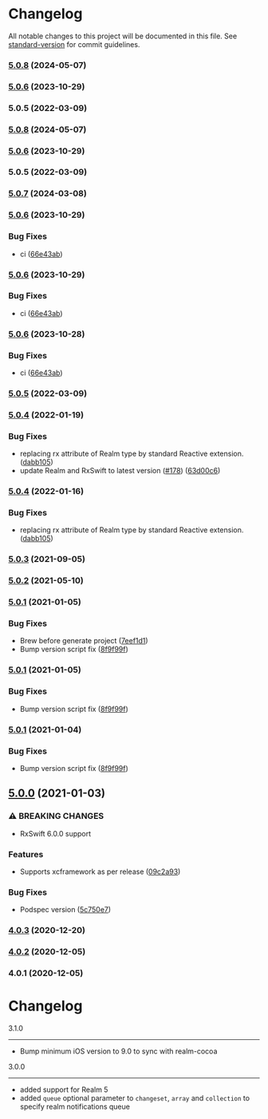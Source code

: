 # Changelog

All notable changes to this project will be documented in this file. See [standard-version](https://github.com/conventional-changelog/standard-version) for commit guidelines.

### [5.0.8](https://github.com/RxSwiftCommunity/RxRealm/branches/compare/v5.0.8%0Dv5.0.7) (2024-05-07)

### [5.0.6](https://github.com/RxSwiftCommunity/RxRealm/branches/compare/v5.0.6%0Dv5.0.5) (2023-10-29)

### 5.0.5 (2022-03-09)

### [5.0.8](https://github.com/RxSwiftCommunity/RxRealm/branches/compare/v5.0.8%0Dv5.0.7) (2024-05-07)

### [5.0.6](https://github.com/RxSwiftCommunity/RxRealm/branches/compare/v5.0.6%0Dv5.0.5) (2023-10-29)

### 5.0.5 (2022-03-09)

### [5.0.7](https://github.com/RxSwiftCommunity/RxRealm/branches/compare/v5.0.7%0Dv5.0.6) (2024-03-08)

### [5.0.6](https://github.com/RxSwiftCommunity/RxRealm/branches/compare/v5.0.6%0Dv5.0.5) (2023-10-29)


### Bug Fixes

* ci ([66e43ab](https://github.com/RxSwiftCommunity/RxRealm/commits/66e43ab63448892cbef60d11468614795582a3e2))

### [5.0.6](https://github.com/RxSwiftCommunity/RxRealm/branches/compare/v5.0.6%0Dv5.0.5) (2023-10-29)


### Bug Fixes

* ci ([66e43ab](https://github.com/RxSwiftCommunity/RxRealm/commits/66e43ab63448892cbef60d11468614795582a3e2))

### [5.0.6](https://github.com/RxSwiftCommunity/RxRealm/branches/compare/v5.0.6%0Dv5.0.5) (2023-10-28)


### Bug Fixes

* ci ([66e43ab](https://github.com/RxSwiftCommunity/RxRealm/commits/66e43ab63448892cbef60d11468614795582a3e2))

### [5.0.5](https://github.com/RxSwiftCommunity/RxRealm/branches/compare/v5.0.5%0Dv5.0.4) (2022-03-09)

### [5.0.4](https://github.com/RxSwiftCommunity/RxRealm/branches/compare/v5.0.4%0Dv5.0.3) (2022-01-19)


### Bug Fixes

* replacing rx attribute of Realm type by standard Reactive extension. ([dabb105](https://github.com/RxSwiftCommunity/RxRealm/commits/dabb105c94a6c0fdccbf99bb618b618be3f0d5c0))
* update Realm and RxSwift to latest version ([#178](https://github.com/RxSwiftCommunity/RxRealm/issues/178)) ([63d00c6](https://github.com/RxSwiftCommunity/RxRealm/commits/63d00c6349b31d4e26fd5b5a5e428400b6b91356))

### [5.0.4](https://github.com/RxSwiftCommunity/RxRealm/branches/compare/v5.0.4%0Dv5.0.3) (2022-01-16)


### Bug Fixes

* replacing rx attribute of Realm type by standard Reactive extension. ([dabb105](https://github.com/RxSwiftCommunity/RxRealm/commits/dabb105c94a6c0fdccbf99bb618b618be3f0d5c0))

### [5.0.3](https://github.com/RxSwiftCommunity/RxRealm/branches/compare/v5.0.3%0Dv5.0.2) (2021-09-05)

### [5.0.2](https://github.com/RxSwiftCommunity/RxRealm/branches/compare/v5.0.2%0Dv5.0.1) (2021-05-10)

### [5.0.1](https://github.com/RxSwiftCommunity/RxRealm/branches/compare/v5.0.1%0Dv5.0.0) (2021-01-05)


### Bug Fixes

* Brew before generate project ([7eef1d1](https://github.com/RxSwiftCommunity/RxRealm/commits/7eef1d1ba130627af7d140682f912c89830cf1eb))
* Bump version script fix ([8f9f99f](https://github.com/RxSwiftCommunity/RxRealm/commits/8f9f99f4680a07cbeedd63cfb7a26e269b907bf9))

### [5.0.1](https://github.com/RxSwiftCommunity/RxRealm/branches/compare/v5.0.1%0Dv5.0.0) (2021-01-05)


### Bug Fixes

* Bump version script fix ([8f9f99f](https://github.com/RxSwiftCommunity/RxRealm/commits/8f9f99f4680a07cbeedd63cfb7a26e269b907bf9))

### [5.0.1](https://github.com/RxSwiftCommunity/RxRealm/branches/compare/v5.0.1%0Dv5.0.0) (2021-01-04)


### Bug Fixes

* Bump version script fix ([8f9f99f](https://github.com/RxSwiftCommunity/RxRealm/commits/8f9f99f4680a07cbeedd63cfb7a26e269b907bf9))

## [5.0.0](https://github.com/RxSwiftCommunity/RxRealm/branches/compare/v5.0.0%0Dv4.0.3) (2021-01-03)


### ⚠ BREAKING CHANGES

* RxSwift 6.0.0 support

### Features

* Supports xcframework as per release ([09c2a93](https://github.com/RxSwiftCommunity/RxRealm/commits/09c2a93da5e0ca43fa323e2c76f356d07320069d))


### Bug Fixes

* Podspec version ([5c750e7](https://github.com/RxSwiftCommunity/RxRealm/commits/5c750e788284f54b981eaf2d7af5c3f1d61600a8))

### [4.0.3](https://github.com/RxSwiftCommunity/RxRealm/branches/compare/v4.0.3%0Dv4.0.2) (2020-12-20)

### [4.0.2](https://github.com/RxSwiftCommunity/RxRealm/branches/compare/v4.0.2%0Dv4.0.1) (2020-12-05)

### 4.0.1 (2020-12-05)

Changelog
=========

3.1.0
_____

- Bump minimum iOS version to 9.0 to sync with realm-cocoa

3.0.0
_____

- added support for Realm 5
- added `queue` optional parameter to `changeset`, `array` and `collection` to specify realm notifications queue
